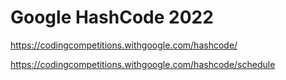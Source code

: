 # Google HashCode 2022

https://codingcompetitions.withgoogle.com/hashcode/

https://codingcompetitions.withgoogle.com/hashcode/schedule
